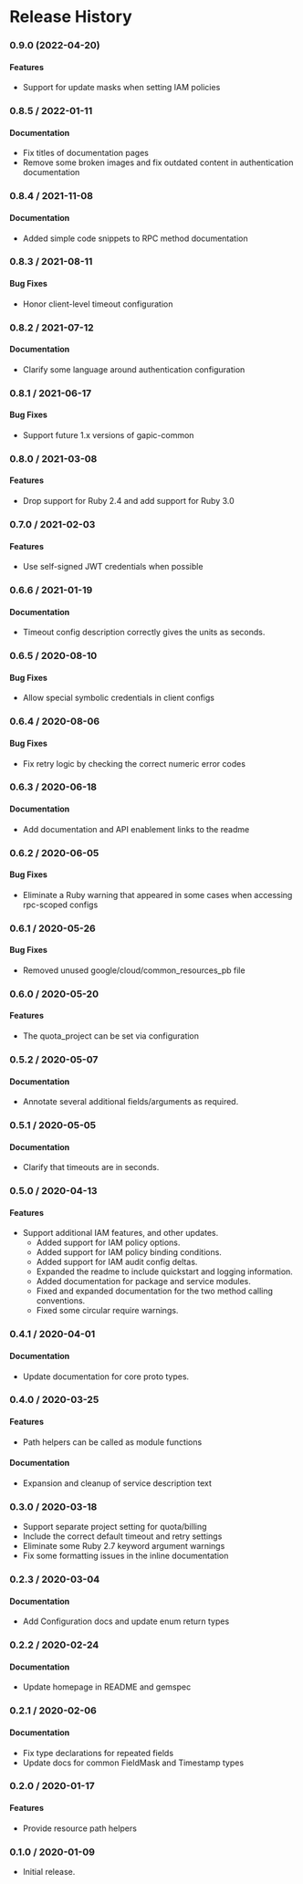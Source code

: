 # Release History

### 0.9.0 (2022-04-20)

#### Features

* Support for update masks when setting IAM policies

### 0.8.5 / 2022-01-11

#### Documentation

* Fix titles of documentation pages
* Remove some broken images and fix outdated content in authentication documentation

### 0.8.4 / 2021-11-08

#### Documentation

* Added simple code snippets to RPC method documentation

### 0.8.3 / 2021-08-11

#### Bug Fixes

* Honor client-level timeout configuration

### 0.8.2 / 2021-07-12

#### Documentation

* Clarify some language around authentication configuration

### 0.8.1 / 2021-06-17

#### Bug Fixes

* Support future 1.x versions of gapic-common

### 0.8.0 / 2021-03-08

#### Features

* Drop support for Ruby 2.4 and add support for Ruby 3.0

### 0.7.0 / 2021-02-03

#### Features

* Use self-signed JWT credentials when possible

### 0.6.6 / 2021-01-19

#### Documentation

* Timeout config description correctly gives the units as seconds.

### 0.6.5 / 2020-08-10

#### Bug Fixes

* Allow special symbolic credentials in client configs

### 0.6.4 / 2020-08-06

#### Bug Fixes

* Fix retry logic by checking the correct numeric error codes

### 0.6.3 / 2020-06-18

#### Documentation

* Add documentation and API enablement links to the readme

### 0.6.2 / 2020-06-05

#### Bug Fixes

* Eliminate a Ruby warning that appeared in some cases when accessing rpc-scoped configs

### 0.6.1 / 2020-05-26

#### Bug Fixes

* Removed unused google/cloud/common_resources_pb file

### 0.6.0 / 2020-05-20

#### Features

* The quota_project can be set via configuration

### 0.5.2 / 2020-05-07

#### Documentation

* Annotate several additional fields/arguments as required.

### 0.5.1 / 2020-05-05

#### Documentation

* Clarify that timeouts are in seconds.

### 0.5.0 / 2020-04-13

#### Features

* Support additional IAM features, and other updates.
  * Added support for IAM policy options.
  * Added support for IAM policy binding conditions.
  * Added support for IAM audit config deltas.
  * Expanded the readme to include quickstart and logging information.
  * Added documentation for package and service modules.
  * Fixed and expanded documentation for the two method calling conventions.
  * Fixed some circular require warnings.

### 0.4.1 / 2020-04-01

#### Documentation

* Update documentation for core proto types.

### 0.4.0 / 2020-03-25

#### Features

* Path helpers can be called as module functions

#### Documentation

* Expansion and cleanup of service description text

### 0.3.0 / 2020-03-18

* Support separate project setting for quota/billing
* Include the correct default timeout and retry settings
* Eliminate some Ruby 2.7 keyword argument warnings
* Fix some formatting issues in the inline documentation

### 0.2.3 / 2020-03-04

#### Documentation

* Add Configuration docs and update enum return types

### 0.2.2 / 2020-02-24

#### Documentation

* Update homepage in README and gemspec

### 0.2.1 / 2020-02-06

#### Documentation

* Fix type declarations for repeated fields
* Update docs for common FieldMask and Timestamp types

### 0.2.0 / 2020-01-17

#### Features

* Provide resource path helpers

### 0.1.0 / 2020-01-09

* Initial release.

